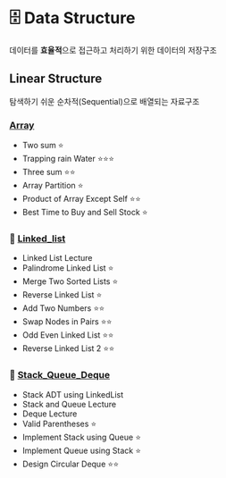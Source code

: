 # 🗄 Data Structure

데이터를 **효율적**으로 접근하고 처리하기 위한 데이터의 저장구조

## Linear Structure
탐색하기 쉬운 순차적(Sequential)으로 배열되는 자료구조

### [Array](https://github.com/dustin-kang/python-sql/tree/main/pythons/data_structure/array)
- Two sum ⭐️
- Trapping rain Water ⭐️⭐️⭐️
- Three sum ⭐️⭐️
- Array Partition ⭐️
- Product of Array Except Self ⭐️⭐️
- Best Time to Buy and Sell Stock ⭐️

### 📘 [Linked_list](https://github.com/dustin-kang/python-sql/tree/main/pythons/data_structure/linked_list) 
- Linked List Lecture 
- Palindrome Linked List ⭐️
- Merge Two Sorted Lists ⭐️
- Reverse Linked List ⭐️
- Add Two Numbers ⭐️⭐️
- Swap Nodes in Pairs ⭐️⭐️
- Odd Even Linked List ⭐️⭐️
- Reverse Linked List 2 ⭐️⭐️
### 📘 [Stack_Queue_Deque](https://github.com/dustin-kang/python-sql/tree/main/pythons/data_structure/stack_queue_deque) 
- Stack ADT using LinkedList
- Stack and Queue Lecture
- Deque Lecture
- Valid Parentheses ⭐️
- Implement Stack using Queue ⭐️
- Implement Queue using Stack ⭐️
- Design Circular Deque ⭐️⭐️